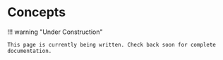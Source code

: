 # Concepts

!!! warning "Under Construction"

    This page is currently being written. Check back soon for complete documentation.

<!--
  - Server vs Client
  - Three primitives (tools, resources, prompts)
  - Transports (stdio, SSE, streamable HTTP)
  - Context and sessions
  - Lifecycle and state
 -->

